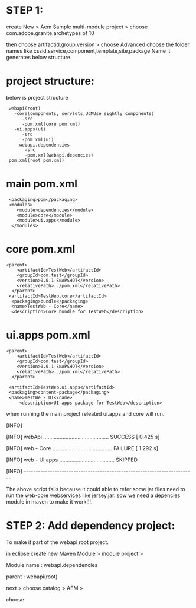 STEP 1:
=======

create New > Aem Sample multi-module project > choose com.adobe.granite.archetypes of 10

then choose artifactid,group,version > choose Advanced choose the folder names like cssid,service,component,template,site,package Name
it generates below structure.


project structure:
==================
below is project structure

     webapi(root)
       -core(components, servlets,UCMUse sightly components)
          -src
          -pom.xml(core pom.xml)
       -ui.apps(ui)
          -src
          -pom.xml(ui)
        -webapi.dependencies
           -src
           -pom.xml(webapi.depencies)
     pom.xml(root pom.xml)



main pom.xml
============
     <packaging>pom</packaging>
     <modules>
        <module>dependencies</module>
        <module>core</module>
        <module>ui.apps</module>
      </modules>

core pom.xml
============
    <parent>
        <artifactId>TestWeb</artifactId>
        <groupId>com.test</groupId>
        <version>0.0.1-SNAPSHOT</version>
        <relativePath>../pom.xml</relativePath>
      </parent>
     <artifactId>TestWeb.core</artifactId>
      <packaging>bundle</packaging>
      <name>TestWeb - Core</name>
      <description>Core bundle for TestWeb</description>

ui.apps pom.xml
================
    <parent>
        <artifactId>TestWeb</artifactId>
        <groupId>com.test</groupId>
        <version>0.0.1-SNAPSHOT</version>
        <relativePath>../pom.xml</relativePath>
      </parent>

     <artifactId>TestWeb.ui.apps</artifactId>
     <packaging>content-package</packaging>
     <name>TestWe - UI</name>
         <description>UI apps package for TestWeb</description>


when running the main project releated ui.apps and core will run.

[INFO]

[INFO] webApi ............................................ SUCCESS [ 0.425 s]

[INFO] web - Core ........................................ FAILURE [ 1.292 s]

[INFO] web - UI apps ..................................... SKIPPED

[INFO] ------------------------------------------------------------------------

The above script fails because it could able to refer some jar files need to run the web-core webservices like jersey.jar.
sow we need a depencies module in maven to make it work!!!.

STEP 2: Add dependency project:
================================

To make it part of the webapi root project.

in eclipse create new Maven Module > module project >

Module name : webapi.dependencies

parent : webapi(root)

next > choose catalog > AEM >

choose


